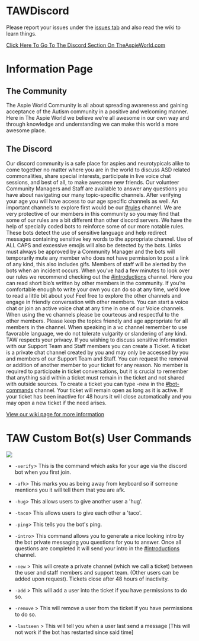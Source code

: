 # TAWDiscord
Please report your issues under the [issues tab](https://github.com/TheCyberCode/TAWDiscord/issues) and also read the wiki to learn things.


[Click Here To Go To The Discord Section On TheAspieWorld.com](https://www.theaspieworld.com/discord)

# Information Page

## The Community
The Aspie World Community is all about spreading awareness and gaining acceptance of the Autism community in a positive and welcoming manner. Here in The Aspie World we believe we’re all awesome in our own way and through knowledge and understanding we can make this world a more awesome place.
## The Discord
Our discord community is a safe place for aspies and neurotypicals alike to come together no matter where you are in the world to discuss ASD related commonalities, share special interests, participate in live voice chat sessions, and best of all, to make awesome new friends. Our volunteer Community Managers and Staff are available to answer any questions you have about navigating our many topic-specific channels. After verifying your age you will have access to our age specific channels as well.
An important channels to explore first would be our [#rules](https://discordapp.com/channels/466239080360050718/466308793949618187) channel. We are very protective of our members in this community so you may find that some of our rules are a bit different than other discord servers. We have the help of specially coded bots to reinforce some of our more notable rules. These bots detect the use of sensitive language and help redirect messages containing sensitive key words to the appropriate channel. Use of ALL CAPS and excessive emojis will also be detected by the bots. Links must always be approved by a Community Manager and the bots will temporarily mute any member who does not have permission to post a link of any kind, this also includes gifs. Members of staff will be alerted by the bots when an incident occurs.
When you’ve had a few minutes to look over our rules we recommend checking out the [#introductions](https://discordapp.com/channels/466239080360050718/468518379825790996) channel. Here you can read short bio’s written by other members in the community. If you’re comfortable enough to write your own you can do so at any time, we’d love to read a little bit about you! Feel free to explore the other channels and engage in friendly conversation with other members.
You can start a voice chat or join an active voice chat at any time in one of our Voice channels. When using the vc channels please be courteous and respectful to the other members. Please keep the topics friendly and age appropriate for all members in the channel. When speaking in a vc channel remember to use favorable language, we do not tolerate vulgarity or slandering of any kind.
TAW respects your privacy. If you wishing to discuss sensitive information with our Support Team and Staff members you can create a Ticket. A ticket is a private chat channel created by you and may only be accessed by you and members of our Support Team and Staff. You can request the removal or addition of another member to your ticket for any reason. No member is required to participate in ticket conversations, but it is crucial to remember that anything said within a ticket must remain in the ticket and not shared with outside sources. To create a ticket you can type -new in the [#bot-commands](https://discordapp.com/channels/466239080360050718/466310175742099456) channel. Your ticket will remain open as long as it is active. If your ticket has been inactive for 48 hours it will close automatically and you may open a new ticket if the need arises.

[View our wiki page for more information](https://github.com/TheCyberCode/TAWDiscord/wiki)


# TAW Custom Bot(s) User Commands
![](https://i.imgur.com/XM1ALDk.jpg)

* `-verify`> This is the command which asks for your age via the discord bot when you first join.

* `-afk`> This marks you as being away from keyboard so if someone mentions you it will tell them that you are afk.

* `-hug`> This allows users to give another user a 'hug'.

* `-taco`> This allows users to give each other a 'taco'.

* `-ping`> This tells you the bot's ping.

* `-intro`> This command allows you to generate a nice looking intro by the bot private messaging you questions for you to answer. Once all questions are completed it will send your intro in the [#introductions](https://discordapp.com/channels/466239080360050718/468518379825790996) channel.

* `-new` > This will create a private channel (which we call a ticket) between the user and staff members and support team. (Other users can be added upon request). Tickets close after 48 hours of inactivity.

* `-add` > This will add a user into the ticket if you have permissions to do so.

* `-remove` > This will remove a user from the ticket if you have permissions to do so.

* `-lastseen` > This will tell you when a user last send a message [This will not work if the bot has restarted since said time]
